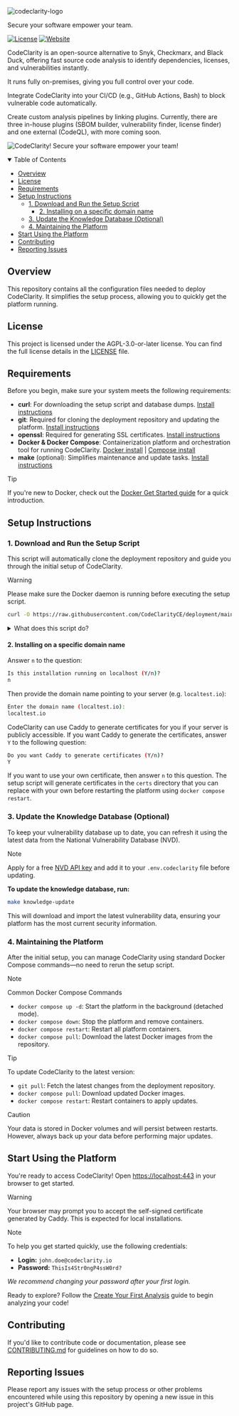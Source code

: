 <picture>
  <source media="(prefers-color-scheme: dark)" srcset="https://github.com/CodeClarityCE/identity/blob/main/logo/vectorized/logo_name_white.svg">
  <source media="(prefers-color-scheme: light)" srcset="https://github.com/CodeClarityCE/identity/blob/main/logo/vectorized/logo_name_black.svg">
  <img alt="codeclarity-logo" src="https://github.com/CodeClarityCE/identity/blob/main/logo/vectorized/logo_name_black.svg">
</picture>

Secure your software empower your team.

[![License](https://img.shields.io/github/license/codeclarityce/codeclarity-dev)](LICENSE.txt)
[![Website](https://img.shields.io/badge/Website-Visit-blue)](https://www.codeclarity.io)

CodeClarity is an open-source alternative to Snyk, Checkmarx, and Black Duck, offering fast source code analysis to identify dependencies, licenses, and vulnerabilities instantly.

It runs fully on-premises, giving you full control over your code.

Integrate CodeClarity into your CI/CD (e.g., GitHub Actions, Bash) to block vulnerable code automatically.

Create custom analysis pipelines by linking plugins. Currently, there are three in-house plugins (SBOM builder, vulnerability finder, license finder) and one external (CodeQL), with more coming soon.

![CodeClarity! Secure your software empower your team!](https://github.com/CodeClarityCE/identity/blob/main/illustration/rasterized/demo_illu.png)

<details open="open">
<summary>Table of Contents</summary>

- [Overview](#overview)
- [License](#license)
- [Requirements](#requirements)
- [Setup Instructions](#setup-instructions)
  - [1. Download and Run the Setup Script](#1-download-and-run-the-setup-script)
    - [2. Installing on a specific domain name](#2-installing-on-a-specific-domain-name)
  - [3. Update the Knowledge Database (Optional)](#3-update-the-knowledge-database-optional)
  - [4. Maintaining the Platform](#4-maintaining-the-platform)
- [Start Using the Platform](#start-using-the-platform)
- [Contributing](#contributing)
- [Reporting Issues](#reporting-issues)

</details>

## Overview

This repository contains all the configuration files needed to deploy CodeClarity. It simplifies the setup process, allowing you to quickly get the platform running.

## License

This project is licensed under the AGPL-3.0-or-later license.  You can find the full license details in the [LICENSE](./LICENSE) file.

## Requirements

Before you begin, make sure your system meets the following requirements:

- **curl**: For downloading the setup script and database dumps. [Install instructions](https://curl.se/download.html)
- **git**: Required for cloning the deployment repository and updating the platform. [Install instructions](https://git-scm.com/downloads)
- **openssl**: Required for generating SSL certificates. [Install instructions](https://www.openssl.org/source/)
- **Docker & Docker Compose**: Containerization platform and orchestration tool for running CodeClarity. [Docker install](https://docs.docker.com/engine/install/) | [Compose install](https://docs.docker.com/compose/install/)
- **make** (optional): Simplifies maintenance and update tasks. [Install instructions](https://www.gnu.org/software/make/)

> [!TIP]
> If you're new to Docker, check out the <a href="https://docs.docker.com/get-started/" target="_blank">Docker Get Started guide</a> for a quick introduction.

## Setup Instructions

### 1. Download and Run the Setup Script

This script will automatically clone the deployment repository and guide you through the initial setup of CodeClarity.

> [!WARNING]
> Please make sure the Docker daemon is running before executing the setup script.

```bash
curl -O https://raw.githubusercontent.com/CodeClarityCE/deployment/main/setup.sh && bash setup.sh
```

<details>
  <summary>What does this script do?</summary>
  <ol>
    <li><strong>Clone the Deployment Repository:</strong> Downloads all necessary configuration files from the CodeClarityCE deployment repository.</li>
    <li><strong>Start Docker Containers:</strong> Launches the core CodeClarity services using <code>docker-compose.yml</code>.</li>
    <li><strong>Download Database Dumps:</strong> Retrieves pre-populated database dumps with initial platform data.</li>
    <li><strong>Create Databases:</strong> Sets up the required databases for CodeClarity, ensuring a clean environment.</li>
    <li><strong>Restore Database Content:</strong> Loads the initial data into the databases.</li>
    <li><strong>Restart Containers:</strong> Restarts all services to apply changes and ensure everything is running correctly.</li>
  </ol>
</details>

#### 2. Installing on a specific domain name

Answer ```n``` to the question:

```bash
Is this installation running on localhost (Y/n)?
n
```

Then provide the domain name pointing to your server (e.g. ```localtest.io```):

```bash
Enter the domain name (localtest.io):
localtest.io
```

CodeClarity can use Caddy to generate certificates for you if your server is publicly accessible.
If you want Caddy to generate the certificates, answer ```Y``` to the following question:

```bash
Do you want Caddy to generate certificates (Y/n)?
Y
```

If you want to use your own certificate, then answer ```n``` to this question.
The setup script will generate certificates in the `certs` directory that you can replace with your own before restarting the platform using `docker compose restart`.

### 3. Update the Knowledge Database (Optional)

To keep your vulnerability database up to date, you can refresh it using the latest data from the National Vulnerability Database (NVD).

> [!NOTE]
> Apply for a free [NVD API key](https://nvd.nist.gov/developers/request-an-api-key) and add it to your `.env.codeclarity` file before updating.

**To update the knowledge database, run:**

```bash
make knowledge-update
```

This will download and import the latest vulnerability data, ensuring your platform has the most current security information.

### 4. Maintaining the Platform

After the initial setup, you can manage CodeClarity using standard Docker Compose commands—no need to rerun the setup script.

> [!NOTE]
> Common Docker Compose Commands
>
> - `docker compose up -d`: Start the platform in the background (detached mode).
> - `docker compose down`: Stop the platform and remove containers.
> - `docker compose restart`: Restart all platform containers.
> - `docker compose pull`: Download the latest Docker images from the repository.

> [!TIP]
> To update CodeClarity to the latest version:
>
> - `git pull`: Fetch the latest changes from the deployment repository.
> - `docker compose pull`: Download updated Docker images.
> - `docker compose restart`: Restart containers to apply updates.

> [!CAUTION]
> Your data is stored in Docker volumes and will persist between restarts. However, always back up your data before performing major updates.

## Start Using the Platform

You're ready to access CodeClarity! Open [https://localhost:443](https://localhost:443) in your browser to get started.

> [!WARNING]
> Your browser may prompt you to accept the self-signed certificate generated by Caddy. This is expected for local installations.

> [!NOTE]
> To help you get started quickly, use the following credentials:
>
> - **Login:** `john.doe@codeclarity.io`
> - **Password:** `ThisIs4Str0ngP4ssW0rd?`

*We recommend changing your password after your first login.*

Ready to explore? Follow the [Create Your First Analysis](https://doc.codeclarity.io/docs/0.0.21/tutorials/basic/create-analysis) guide to begin analyzing your code!

## Contributing

If you'd like to contribute code or documentation, please see [CONTRIBUTING.md](./CONTRIBUTING.md) for guidelines on how to do so.

## Reporting Issues

Please report any issues with the setup process or other problems encountered while using this repository by opening a new issue in this project's GitHub page.
